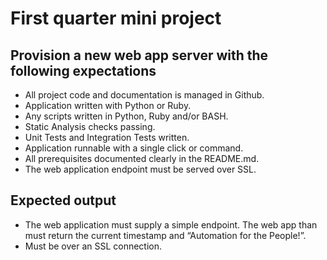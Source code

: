 First quarter mini project
=============


Provision a new web app server with the following expectations
------- 
- All project code and documentation is managed in Github.
- Application written with Python or Ruby.
- Any scripts written in Python, Ruby and/or BASH.
- Static Analysis checks passing.
- Unit Tests and Integration Tests written.
- Application runnable with a single click or command.
- All prerequisites documented clearly in the README.md.
- The web application endpoint must be served over SSL.



Expected output
-------------
- The web application must supply a simple endpoint.
The web app than must return the current timestamp and “Automation for the People!”.
- Must be over an SSL connection.
